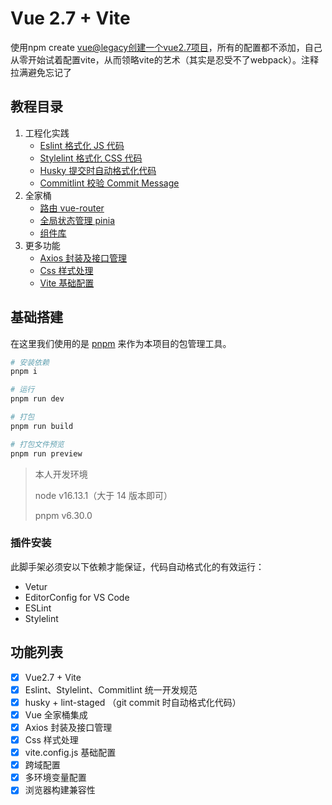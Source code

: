 # Vue 2.7 + Vite
使用npm create vue@legacy创建一个vue2.7项目，所有的配置都不添加，自己从零开始试着配置vite，从而领略vite的艺术（其实是忍受不了webpack）。注释拉满避免忘记了

## 教程目录

1. 工程化实践
    - [Eslint 格式化 JS 代码](./docs/1.Eslint+Prettier.md)
    - [Stylelint 格式化 CSS 代码](./docs/2.stylelint.md)
    - [Husky 提交时自动格式化代码](./docs/3.husky.md)
    - [Commitlint 校验 Commit Message](./docs/1.%E5%B7%A5%E7%A8%8B%E5%8C%96%E5%AE%9E%E8%B7%B5/4.%20commitlint.md)
2. 全家桶
    - [路由 vue-router](./docs/2.%E5%85%A8%E5%AE%B6%E6%A1%B6/1.%20%E8%B7%AF%E7%94%B1.md)
    - [全局状态管理 pinia](./docs/2.%E5%85%A8%E5%AE%B6%E6%A1%B6/2.%20%E5%85%A8%E5%B1%80%E7%8A%B6%E6%80%81%E7%AE%A1%E7%90%86.md)
    - [组件库](./docs/2.%E5%85%A8%E5%AE%B6%E6%A1%B6/3.%20%E7%BB%84%E4%BB%B6%E5%BA%93.md)
3. 更多功能
    - [Axios 封装及接口管理](./docs/3.%E6%9B%B4%E5%A4%9A%E5%8A%9F%E8%83%BD/1.%20Axios%20%E5%B0%81%E8%A3%85%E5%8F%8A%E6%8E%A5%E5%8F%A3%E7%AE%A1%E7%90%86.md)
    - [Css 样式处理](./docs/3.%E6%9B%B4%E5%A4%9A%E5%8A%9F%E8%83%BD/2.%20Css%20%E6%A0%B7%E5%BC%8F%E5%A4%84%E7%90%86.md)
    - [Vite 基础配置](./docs/3.%E6%9B%B4%E5%A4%9A%E5%8A%9F%E8%83%BD/3.%20Vite%20%E5%9F%BA%E7%A1%80%E9%85%8D%E7%BD%AE.md)

## 基础搭建

在这里我们使用的是 [pnpm](https://pnpm.io/zh/) 来作为本项目的包管理工具。

```bash
# 安装依赖
pnpm i

# 运行
pnpm run dev

# 打包
pnpm run build

# 打包文件预览
pnpm run preview
```

> 本人开发环境
>
> node v16.13.1（大于 14 版本即可）
>
> pnpm v6.30.0


### 插件安装

此脚手架必须安以下依赖才能保证，代码自动格式化的有效运行：

- Vetur
- EditorConfig for VS Code
- ESLint
- Stylelint

## 功能列表

- [x] Vue2.7 + Vite
- [x] Eslint、Stylelint、Commitlint 统一开发规范
- [x] husky + lint-staged （git commit 时自动格式化代码）
- [x] Vue 全家桶集成
- [x] Axios 封装及接口管理
- [x] Css 样式处理
- [x] vite.config.js 基础配置
- [x] 跨域配置
- [x] 多环境变量配置
- [x] 浏览器构建兼容性
